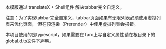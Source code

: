 本模版通过 translateX + Shell组件  解决tabbar完全自定义。

注意：为了实现tabbar完全自定义，tabbar页面如果有无限列表必须使用虚拟列表来优化页面，
但在预渲染（Prerender）中使用虚拟列表会报错。

本项目使用的是typescript，如果需要在Taro上写自定义属性请在根目录下的global.d.ts文件下声明。